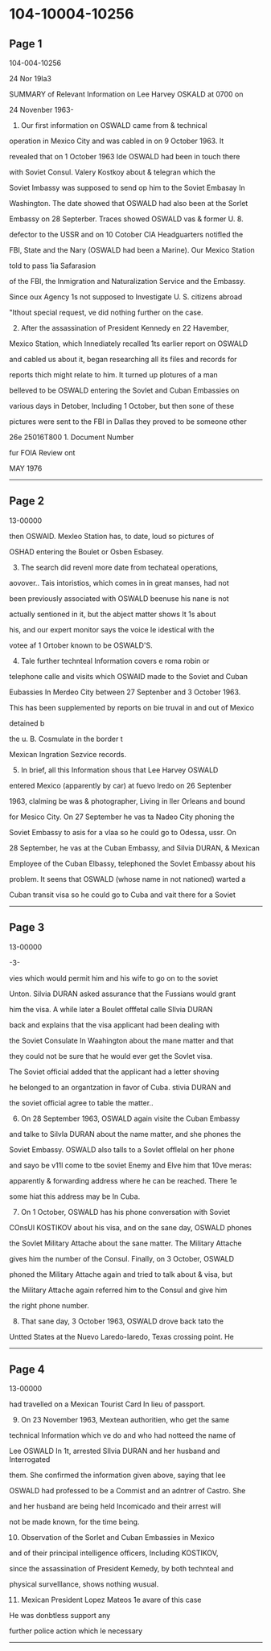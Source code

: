 # 104-10004-10256

## Page 1

104-004-10256

24 Nor 19la3

SUMMARY of Relevant Information on Lee Harvey OSKALD at 0700 on

24 Novenber 1963-

1. Our first information on OSWALD came from & technical

operation in Mexico City and was cabled in on 9 October 1963. It

revealed that on 1 October 1963 Ide OSWALD had been in touch there

with Soviet Consul. Valery Kostkoy about & telegran which the

Soviet Imbassy was supposed to send op him to the Soviet Embasay In

Washington. The date showed that OSWALD had also been at the Sorlet

Embassy on 28 Septerber. Traces showed OSWALD vas & former U. 8.

defector to the USSR and on 10 Cotober CIA Headguarters notifled the

FBI, State and the Nary (OSWALD had been a Marine). Our Mexico Station

told to pass 1ia Safarasion

of the FBI, the Inmigration and Naturalization Service and the Embassy.

Since oux Agency 1s not supposed to Investigate U. S. citizens abroad

"Ithout special request, ve did nothing further on the case.

2. After the assassination of President Kennedy en 22 Havember,

Mexico Station, which Innediately recalled 1ts earlier report on OSWALD

and cabled us about it, began researching all its files and records for

reports thich might relate to him. It turned up plotures of a man

belleved to be OSWALD entering the Sovlet and Cuban Embassies on

various days in Detober, Including 1 October, but then sone of these

pictures were sent to the FBI in Dallas they proved to be someone other

26e 25016T800 1. Document Number

fur FOlA Review ont

MAY 1976

---

## Page 2

13-00000

then OSWAID. Mexleo Station has, to date, loud so pictures of

OSHAD entering the Boulet or Osben Esbasey.

3. The search did revenl more date from techateal operations,

aovover.. Tais intoristios, which comes in in great manses, had not

been previously associated with OSWALD beenuse his nane is not

actually sentioned in it, but the abject matter shows It 1s about

his, and our expert monitor says the voice le idestical with the

votee af 1 Ortober known to be OSWALD'S.

4. Tale further technteal Information covers e roma robin or

telephone calle and visits which OSWAID made to the Soviet and Cuban

Eubassies In Merdeo City between 27 Septenber and 3 October 1963.

This has been supplemented by reports on bie truval in and out of Mexico

detained b

the u. B. Cosmulate in the border t

Mexican Ingration Sezvice records.

5. In brief, all this Information shous that Lee Harvey OSWALD

entered Mexico (apparently by car) at fuevo Iredo on 26 Septenber

1963, clalming be was & photographer, Living in ller Orleans and bound

for Mesico City. On 27 September he vas ta Nadeo City phoning the

Soviet Embassy to asis for a vlaa so he could go to Odessa, ussr. On

28 September, he vas at the Cuban Embassy, and Silvia DURAN, & Mexican

Employee of the Cuban Elbassy, telephoned the Sovlet Embassy about his

problem. It seens that OSWALD (whose name in not nationed) warted a

Cuban transit visa so he could go to Cuba and vait there for a Soviet

---

## Page 3

13-00000

-3-

vies which would permit him and his wife to go on to the soviet

Unton. Silvia DURAN asked assurance that the Fussians would grant

him the visa. A while later a Boulet offfetal calle SIlvia DURAN

back and explains that the visa applicant had been dealing with

the Soviet Consulate In Waahington about the mane matter and that

they could not be sure that he would ever get the Sovlet visa.

The Soviet official added that the applicant had a letter shoving

he belonged to an organtzation in favor of Cuba. stivia DURAN and

the soviet official agree to table the matter..

6. On 28 September 1963, OSWALD again visite the Cuban Embassy

and talke to SilvIa DURAN about the name matter, and she phones the

Soviet Embassy. OSWALD also talls to a Sovlet offlelal on her phone

and sayo be v11l come to tbe soviet Enemy and Elve him that 10ve meras:

apparently & forwarding address where he can be reached. There 1e

some hiat this address may be In Cuba.

7. On 1 October, OSWALD has his phone conversation with Soviet

COnsUl KOSTIKOV about his visa, and on the sane day, OSWALD phones

the Sovlet Military Attache about the sane matter. The Military Attache

gives him the number of the Consul. Finally, on 3 October, OSWALD

phoned the Military Attache again and tried to talk about & visa, but

the Military Attache again referred him to the Consul and give him

the right phone number.

8. That sane day, 3 October 1963, OSWALD drove back tato the

Untted States at the Nuevo Laredo-Iaredo, Texas crossing point. He

---

## Page 4

13-00000

had travelled on a Mexican Tourist Card In lieu of passport.

9. On 23 November 1963, Mextean authoritien, who get the same

technical Information which ve do and who had notteed the name of

Lee OSWALD In 1t, arrested SIlvia DURAN and her husband and Interrogated

them. She confirmed the information given above, saying that lee

OSWALD had professed to be a Commist and an adntrer of Castro. She

and her husband are being held Incomicado and their arrest will

not be made known, for the time being.

10. Observation of the Sorlet and Cuban Embassies in Mexico

and of their principal intelligence officers, Including KOSTIKOV,

since the assassination of President Kemedy, by both technteal and

physical survelllance, shows nothing wusual.

11. Mexican President Lopez Mateos 1e avare of this case

He was donbtless support any

further police action which le necessary

---

